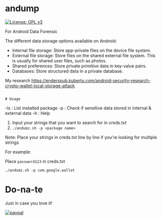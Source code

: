 # andump

[![License: GPL v3](https://img.shields.io/badge/License-GPLv3-blue.svg)](https://www.gnu.org/licenses/gpl-3.0)

For Android Data Forensic

The different data storage options available on Android:

- Internal file storage: Store app-private files on the device file system.
- External file storage: Store files on the shared external file system. This is usually for shared user files, such as photos.
- Shared preferences: Store private primitive data in key-value pairs.
- Databases: Store structured data in a private database.


My research https://enderspub.kubertu.com/android-security-research-crypto-wallet-local-storage-attack


```

# Usage

```
-ls                   : List installed package
-p <packagename>      : Check if sensitive data stored in internal & external data
-h                    : Help


1. Input your strings that you want to search for in creds.txt
2. `./andumz.sh -p <package name>`

Note: Place your strings in creds.txt line by line if you're looking for multiple strings

For example:

Place `password123` in creds.txt 

`./andumz.sh -p com.google.wallet`

# Do-na-te
Just in case you love it!

[![paypal](https://www.paypalobjects.com/en_US/i/btn/btn_donateCC_LG.gif)](https://www.paypal.com/cgi-bin/webscr?cmd=_donations&business=CFLQ8SMJTDQGJ&currency_code=EUR&source=url)
